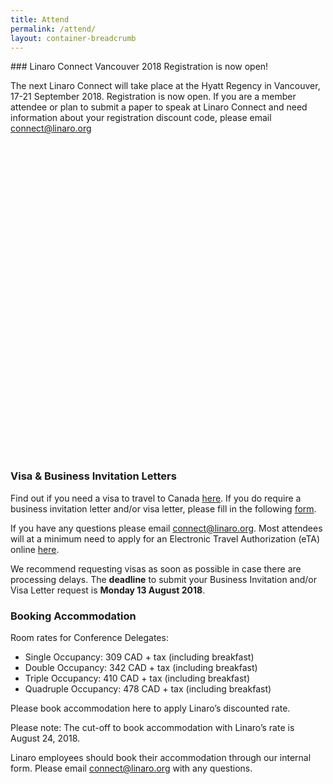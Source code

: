 ```yaml
---
title: Attend
permalink: /attend/
layout: container-breadcrumb
---
```

<div class="row">
<div class="col-md-6" markdown="1">
### Linaro Connect Vancouver 2018 Registration is now open!

The next Linaro Connect will take place at the Hyatt Regency in Vancouver, 17-21 September 2018. Registration is now open. If you are a member attendee or plan to submit a paper to speak at Linaro Connect and need information about your registration discount code, please email connect@linaro.org

</div>
<div class="col-md-6">
<script type="text/javascript">
    function defer(method) {
        if (window.jQuery) {
            method();
        } else {
            setTimeout(function() { defer(method) }, 50);
        }
    }
    defer(function(){
        $(window).on("load",function(){
            var url = "https://eventbrite.co.uk/tickets-external?eid=45251216607&amp;ref=etckt";    
            $("#eventbrite-iframe").attr("src",url);
            $("#eventbrite-iframe").on("load",function(){
                $(this).removeClass("hidden-iframe");
                $("#placeholder-skeleton").hide();
                $(this).addClass("visible-iframe");
            });
        });       
    });
</script>
<div id="eventbrite-skeleton">
    <img id="placeholder-skeleton" class="img-responsive lazyload" data-src="/assets/images/content/eventbrite-skeleton.png" src="data:image/gif;base64,R0lGODlhAQABAAAAACH5BAEKAAEALAAAAAABAAEAAAICTAEAOw==" />
    <iframe class="hidden-iframe" data-src="https://eventbrite.co.uk/tickets-external?eid=45251216607&amp;ref=etckt" width="100%" height="500" frameborder="0" marginwidth="5" marginheight="5" scrolling="auto" id="eventbrite-iframe"></iframe>
</div>

</div>
</div>

<div class="row">
<div class="col-md-6" markdown="1">

### Visa & Business Invitation Letters

Find out if you need a visa to travel to Canada [here](http://www.cic.gc.ca/english/visit/visas.asp?_ga=2.21261043.998176475.1524539885-656256910.1523982980). If you do require a business invitation letter and/or visa letter, please fill in the following [form](https://docs.google.com/forms/d/e/1FAIpQLScCahdkd3NrIaZvLBcK6iSFYCAJDFM0a3irDgFVI1vkZejDGw/viewform?usp=sf_link).

If you have any questions please email [connect@linaro.org](mailto:connect@linaro.org).  Most attendees will at a minimum need to apply for an Electronic Travel Authorization (eTA) online [here](https://www.canada.ca/en/immigration-refugees-citizenship/services/visit-canada/eta/apply.html).

We recommend requesting visas as soon as possible in case there are processing delays. The **deadline** to submit your Business Invitation and/or Visa Letter request is **Monday 13 August 2018**.



</div>

<div class="col-md-6" markdown="1">

### Booking Accommodation

Room rates for Conference Delegates:

<ul class="list-group">
    <li class="list-group-item">Single Occupancy:  309 CAD + tax (including breakfast)</li>
    <li class="list-group-item">Double Occupancy:  342 CAD + tax (including breakfast)</li>
    <li class="list-group-item">Triple Occupancy: 410 CAD + tax (including breakfast)</li>
    <li class="list-group-item">Quadruple Occupancy: 478 CAD + tax (including breakfast)</li>
</ul>


Please book accommodation here to apply Linaro’s discounted rate.

Please note: The cut-off to book accommodation with Linaro’s rate is August 24, 2018.

Linaro employees should book their accommodation through our internal form.
Please email connect@linaro.org with any questions.

</div>

</div>